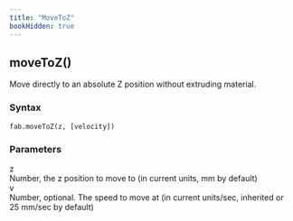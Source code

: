 ```yaml
---
title: "MoveToZ"
bookHidden: true
---
```


<h2 class="ref-header">moveToZ()</h2>
Move directly to an absolute Z position without extruding material.

### Syntax
```
fab.moveToZ(z, [velocity])
```

### Parameters
<div class="grid-container">
 <div class="grid-item">z</div>
 <div class="grid-item">Number, the z position to move to (in current units, mm by default)</div>

 <div class="grid-item">v</div>
 <div class="grid-item">Number, optional. The speed to move at (in current units/sec, inherited or 25 mm/sec by default)</div>
</div>